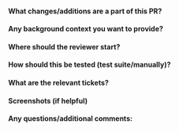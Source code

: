 #### What changes/additions are a part of this PR?
#### Any background context you want to provide?
#### Where should the reviewer start?
#### How should this be tested (test suite/manually)?
#### What are the relevant tickets?
#### Screenshots (if helpful)
#### Any questions/additional comments:
